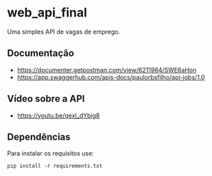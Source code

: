 # web_api_final
Uma simples API de vagas de emprego.

## Documentação
- https://documenter.getpostman.com/view/6211984/SWE6aHon
- https://app.swaggerhub.com/apis-docs/paulorbsfilho/api-jobs/1.0

## Vídeo sobre a API
- https://youtu.be/qexI_dYbig8

## Dependências
Para instalar os requisitos use:
``` 
pip install -r requirements.txt
```

